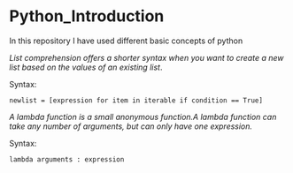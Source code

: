 # Python_Introduction

In this repository I have used different basic concepts of python

*List comprehension offers a shorter syntax when you want to create a new list based on the values of an existing list*.

Syntax:
```
newlist = [expression for item in iterable if condition == True]
```
*A lambda function is a small anonymous function.A lambda function can take any number of arguments, but can only have one expression.*

Syntax:
```
lambda arguments : expression
```
